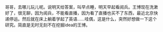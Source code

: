 哥哥，去哪儿玩儿呢。说明天给答案，叫早点睡，明天早起看阅兵。王博现在洗漱好了，很无聊，因为阅兵，不能看直播，因为看了直播也买不了东西，最近北京快递停运。然后就在床上躺着学起了英语……哇偶，这是什么，突然好想做一下这个研究。简直是无时无刻不在挖掘idea的王博。
